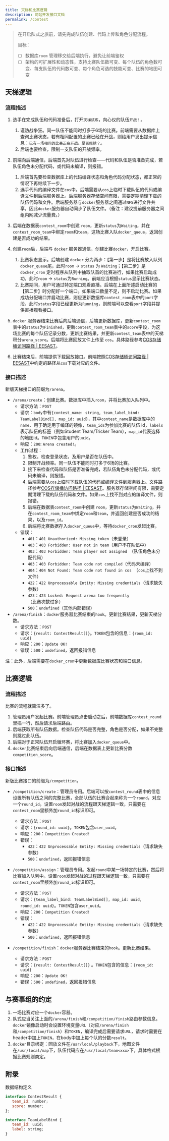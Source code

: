 ```yaml
---
title: 天梯和比赛逻辑
description: 网站开发接口文档
permalink: /contest
---
```


> 在开启队式之旅前，请先完成队伍创建、代码上传和角色分配流程。
>
> 目标：
>
> - [ ] 数据库`room` 管理移交给后端执行，避免让前端鉴权
> - [ ] 架构的可扩展性和动态性，支持比赛队伍数可变、每个队伍的角色数可变、每支队伍的代码数可变、每个角色可选的技能可变、比赛的地图可变

## 天梯逻辑

### 流程描述

1. 选手在完成队伍和代码准备后，打开`天梯试炼`，向心仪的队伍`开战！`。

   1. 谨防战争狂。同一队伍不能同时打多于6场的比赛。前端需要从数据库上查询比赛状态，若有相同配置的比赛已经在开战，则给用户发出提示信息：`已有一场相同的比赛正在开战。是否继续？`。
   2. 后端也要检查，限制一支队伍的开战频率。

2. 前端向后端通信，后端首先对队伍进行检查——代码和队伍是否准备完成，若队伍角色未分配代码，或代码未编译，则报错。

   1. 后端首先要检查数据库上的代码编译状态和角色代码分配状态，都正常的情况下再继续下一步。
   2. 选手代码的编译文件在`cos`中。后端需要从`cos`上临时下载队伍的代码或编译文件到后端服务器上。后端服务器存储空间有限，需要定期清理下载的队伍代码和文件。后端服务器与`docker`服务器之间通过`NFS`进行文件共享，因此`docker`服务器自动同步了队伍文件。（备注：建议提前服务器之间组内网减少流量费。）

3. 后端在数据表`contest_room`中创建 `room`，更新`status`为`Waiting`，并在`contest_room_team`中绑定`room`和`team`，这场比赛入队`docker_queue`，返回创建是否成功的结果。
4. 创建`room`后，后端与 `docker` 服务器通信，创建比赛`docker`，开启比赛。
   1. 比赛状态显示。后端创建 `docker` 分为两步：【第一步】是将比赛放入队列`docker_queue`尾，此时`room` -> `status` 为 `Waiting`；【第二步】是`docker_cron` 定时程序从队列中抽取队首的比赛进行，如果比赛启动成功，此时`room` -> `status`为`Running`。前端应当根据`status`显示比赛状态。
   2. 比赛期间，用户可通过特定端口观看直播。后端在上面所述启动比赛的【第二步】时分配好一个端口。如果端口数量不足，则不启动比赛。如果成功分配端口并启动比赛，则应更新数据库`contest_room`表中的`port`字段，此时`status`字段已经更新为`Running`，则前端可以查看`port`字段并提供直播观看接口。
5. `docker` 服务器结束比赛后向后端通信，后端更新数据库，更新`contest_room`表中的`status`为`Finished`，更新`contest_room_team`表中的`score`字段，为这场比赛的每个队伍记录分数，更新比赛结果，并更新`contest_team`表中的天梯积分`arena_score`。后端将比赛回放文件上传至 `cos`。具体路径参考[COS存储桶访问路径 | EESAST](https://eesast.github.io/web/cos)。
6. 比赛结束后，前端提供下载回放接口。前端按照[COS存储桶访问路径 | EESAST](https://eesast.github.io/web/cos)中约定的路径从`cos`下载对应的文件。

### 接口描述

新版天梯接口的前缀为`/arena`。

- `/arena/create`：创建比赛。数据库中插入`room`，并将比赛加入队列中。
  - 请求方法：`POST`
  - 请求：`body`中有`{contest_name: string, team_label_bind: TeamLabelBind[], map_id: uuid}`，其中`contest_name`是数据库中的`name`、用于确定用于编译的镜像，`team_ids`为参加比赛的队伍 id，`labels`表示队伍的标签（例如Student Team/Tricker Team），`map_id`代表选择的地图id。`TOKEN`中包含用户的`uuid`。
  - 响应：`200`: `Arena created!`。
  - 工作过程：
    1.  鉴权。检查登录状态，及用户是否在队伍中。
    2.  限制开战频率。同一队伍不能同时打多于6场的比赛。
    3.  接下来检查代码和队伍是否准备完成，若队伍角色未分配代码，或代码未编译，则报错。
    4.  后端需要从`cos`上临时下载队伍的代码或编译文件到服务器上。文件路径参考[COS存储桶访问路径 | EESAST](https://eesast.github.io/web/cos)。服务器存储空间有限，需要定期清理下载的队伍代码和文件。如果`cos`上找不到对应的编译文件，则报错。
    5.  后端在数据表`contest_room`中创建 `room`，更新`status`为`Waiting`，并在`contest_room_team`中绑定`room`和`team`，并返回创建是否成功的结果，以及`room_id`。
    6.  后端将比赛数据存入`docker_queue`中，等待`docker_cron`发起比赛。
  - 错误：
    - `401`：`401 Unauthorized: Missing token`（未登录）
    - `403`：`403 Forbidden: User not in team`（用户不在队伍中）
    - `403`：`403 Forbidden: Team player not assigned `（队伍角色未分配代码）
    - `403`：`403 Forbidden: Team code not compiled`（代码未编译）
    - `404`：`404 Not Found: Team code not found in cos `（`cos`上找不到文件）
    - `422`：`422 Unprocessable Entity: Missing credentials`（请求缺失参数）
    - `423`：`423 Locked: Request arena too frequently`（比赛次数过多）
    - `500`：`undefined`（其他内部错误）
- `/arena/finish`：`docker`服务器比赛结束的`hook`。更新比赛结果，更新天梯分数。
  - 请求方法：`POST`
  - 请求：`{result: ContestResult[]}`。`TOKEN`包含的信息：`{room_id: uuid}`
  - 响应：`200`：`Update OK!`
  - 错误：`500`：`undefined`，返回报错信息

注：此外，后端需要在`docker_cron`中更新数据库比赛状态和端口信息。

## 比赛逻辑

### 流程描述

比赛的流程就简洁多了。

1. 管理员用户发起比赛。前端管理员点击启动之后，前端数据库`contest_round`里插一行，然后请求后端路由。
2. 后端获取所有队伍数据。检查队伍代码是否完整，角色是否分配，如果不完整则跳过此队伍。
3. 后端对于正常队伍开启循环赛，将比赛加入`docker_queue`中。
4. `docker`比赛结束后向后端通信，后端在数据表上更新比赛分数`competition_score`。

### 接口描述

新版比赛接口的前缀为`/competition`。

- `/competition/create`：管理员专用。后端可以按`contest_round`表中的信息设置所有队伍之间的完整比赛，全部队伍的比赛合起来称为一个`round`，对应一个`round_id`。设置`room`发起对战的流程跟天梯逻辑一致，只需要在`contest_room`里额外加`round_id`标识即可。
  - 请求方法：`POST`
  - 请求：`{round_id: uuid}`。`TOKEN`包含`user_uuid`。
  - 响应：`200`：`Competition Created!`
  - 错误：
    - `422`：`422 Unprocessable Entity: Missing credentials`（请求缺失参数）
    - `500`：`undefined`，返回报错信息

- `/competition/assign`：管理员专用。发起`round`中某一场特定的比赛，然后将比赛加入队列中。设置`room`发起对战的过程跟天梯逻辑一致，只需要在`contest_room`里额外加`round_id`标识即可。
  - 请求方法：`POST`
  - 请求：`{team_label_bind: TeamLabelBind[], map_id: uuid, round_id: uuid}`。`TOKEN`包含`user_uuid`。
  - 响应：`200`：`Competition Created!`
  - 错误：
    - `422`：`422 Unprocessable Entity: Missing credentials`（请求缺失参数）
    - `500`：`undefined`，返回报错信息

- `/competition/finish`：`docker`服务器比赛结束的`hook`。更新比赛结果。
  - 请求方法：`POST`
  - 请求：`{result: ContestResult[]}` 。`TOKEN`包含的信息：`{room_id: uuid}`
  - 响应：`200`：`Update OK!`
  - 错误：`500`：`undefined`，返回报错信息

## 与赛事组的约定

1. 一场比赛对应一个`docker`容器。
2. 队式应当关注上面的`/arena/finish`和`/competition/finish`路由参数信息。`docker`镜像启动时会设置环境变量`URL`（对应`/arena/finish`和`/competition/finish`）和`TOKEN`，编译完成后需要请求`URL`，请求时需要在header中加上`TOKEN`，在body中加上每个队的分数`result`。
3. `docker`目录绑定：回放文件在`/usr/local/playback`下，地图文件在`/usr/local/map`下，队伍代码应在`/usr/local/team<xxx>`下，具体格式根据比赛规则商定。

## 附录

数据结构定义

~~~javascript
interface ContestResult {
   team_id: number;
   score: number;
};

interface TeamLabelBind {
   team_id: uuid;
   label: string;
}
~~~
